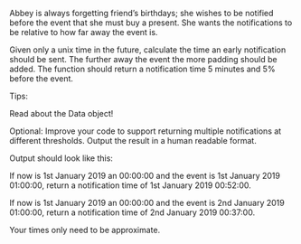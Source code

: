 Abbey is always forgetting friend’s birthdays; she wishes to be notified before the event that she must buy a present. She wants the notifications to be relative to how far away the event is.

Given only a unix time in the future, calculate the time an early notification should be sent. The further away the event the more padding should be added. The function should return a notification time 5 minutes and 5% before the event.

Tips:

Read about the Data object!

Optional: Improve your code to support returning multiple notifications at different thresholds. Output the result in a human readable format.

Output should look like this:

If now is 1st January 2019 an 00:00:00 and the event is 1st January 2019 01:00:00, return a notification time of 1st January 2019 00:52:00.

If now is 1st January 2019 an 00:00:00 and the event is 2nd January 2019 01:00:00, return a notification time of 2nd January 2019 00:37:00.

Your times only need to be approximate.
